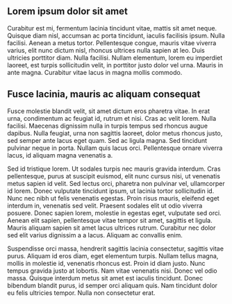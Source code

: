 ## Lorem ipsum dolor sit amet

Curabitur est mi, fermentum lacinia tincidunt vitae, mattis sit amet neque. Quisque diam nisl, accumsan ac porta tincidunt, iaculis facilisis ipsum. Nulla facilisi. Aenean a metus tortor. Pellentesque congue, mauris vitae viverra varius, elit nunc dictum nisl, rhoncus ultrices nulla sapien at leo. Duis ultricies porttitor diam. Nulla facilisi. Nullam elementum, lorem eu imperdiet laoreet, est turpis sollicitudin velit, in porttitor justo dolor vel urna. Mauris in ante magna. Curabitur vitae lacus in magna mollis commodo.

## Fusce lacinia, mauris ac aliquam consequat
Fusce molestie blandit velit, sit amet dictum eros pharetra vitae. In erat urna, condimentum ac feugiat id, rutrum et nisi. Cras ac velit lorem. Nulla facilisi. Maecenas dignissim nulla in turpis tempus sed rhoncus augue dapibus. Nulla feugiat, urna non sagittis laoreet, dolor metus rhoncus justo, sed semper ante lacus eget quam. Sed ac ligula magna. Sed tincidunt pulvinar neque in porta. Nullam quis lacus orci. Pellentesque ornare viverra lacus, id aliquam magna venenatis a.

Sed id tristique lorem. Ut sodales turpis nec mauris gravida interdum. Cras pellentesque, purus at suscipit euismod, elit nunc cursus nisi, ut venenatis metus sapien id velit. Sed lectus orci, pharetra non pulvinar vel, ullamcorper id lorem. Donec vulputate tincidunt ipsum, ut lacinia tortor sollicitudin id. Nunc nec nibh ut felis venenatis egestas. Proin risus mauris, eleifend eget interdum in, venenatis sed velit. Praesent sodales elit ut odio viverra posuere. Donec sapien lorem, molestie in egestas eget, vulputate sed orci. Aenean elit sapien, pellentesque vitae tempor sit amet, sagittis et ligula. Mauris aliquam sapien sit amet lacus ultrices rutrum. Curabitur nec dolor sed elit varius dignissim a a lacus. Aliquam ac convallis enim.

Suspendisse orci massa, hendrerit sagittis lacinia consectetur, sagittis vitae purus. Aliquam id eros diam, eget elementum turpis. Nullam tellus magna, mollis in molestie id, venenatis rhoncus est. Proin id diam justo. Nunc tempus gravida justo at lobortis. Nam vitae venenatis nisi. Donec vel odio massa. Quisque interdum metus sit amet est iaculis tincidunt. Donec bibendum blandit purus, id semper orci aliquam quis. Nam tincidunt dolor eu felis ultricies tempor. Nulla non consectetur erat.
